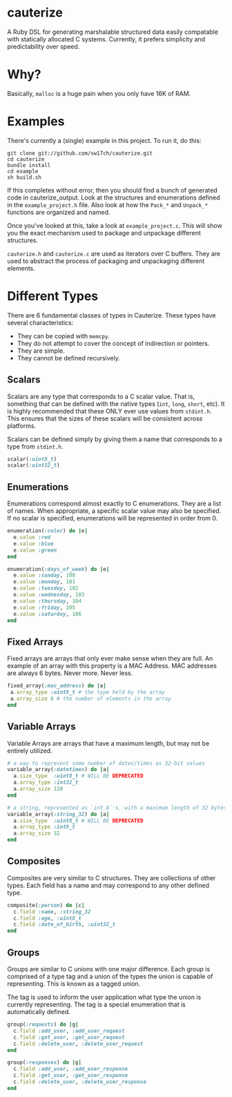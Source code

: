 # cauterize

A Ruby DSL for generating marshalable structured data easily compatable with
statically allocated C systems. Currently, it prefers simplicity and
predictability over speed.

# Why?

Basically, `malloc` is a huge pain when you only have 16K of RAM.

# Examples

There's currently a (single) example in this project. To run it, do this:

```
git clone git://github.com/sw17ch/cauterize.git
cd cauterize
bundle install
cd example
sh build.sh
```

If this completes without error, then you should find a bunch of generated code
in cauterize_output. Look at the structures and enumerations defined in the
`example_project.h` file. Also look at how the `Pack_*` and `Unpack_*`
functions are organized and named.

Once you've looked at this, take a look at `example_project.c`. This will show
you the exact mechanism used to package and unpackage different structures.

`cauterize.h` and `cauterize.c` are used as iterators over C buffers. They are
used to abstract the process of packaging and unpackaging different elements.

# Different Types

There are 6 fundamental classes of types in Cauterize. These types have several characteristics:

* They can be copied with `memcpy`.
* They do not attempt to cover the concept of indirection or pointers.
* They are simple.
* They cannot be defined recursively.

## Scalars

Scalars are any type that corresponds to a C scalar value. That is, something
that can be defined with the native types (`int`, `long`, `short`, etc). It is
highly recommended that these ONLY ever use values from `stdint.h`. This
ensures that the sizes of these scalars will be consistent across platforms.

Scalars can be defined simply by giving them a name that corresponds to a type
from `stdint.h`.

```ruby
scalar(:uint8_t)
scalar(:uint32_t)
```

## Enumerations

Enumerations correspond almost exactly to C enumerations. They are a list of
names. When appropriate, a specific scalar value may also be specified. If no
scalar is specified, enumerations will be represented in order from 0.

```ruby
enumeration(:color) do |e|
  e.value :red
  e.value :blue
  e.value :green
end

enumeration(:days_of_week) do |e|
  e.value :sunday, 100
  e.value :monday, 101
  e.value :tuesday, 102
  e.value :wednesday, 103
  e.value :thursday, 104
  e.value :friday, 105
  e.value :saturday, 106
end
```

## Fixed Arrays

Fixed arrays are arrays that only ever make sense when they are full. An
example of an array with this property is a MAC Address. MAC addresses are
always 6 bytes. Never more. Never less.

```ruby
fixed_array(:mac_address) do |a|
 a.array_type :uint8_t # the type held by the array
 a.array_size 6 # the number of elements in the array
end
```

## Variable Arrays

Variable Arrays are arrays that have a maximum length, but may not be entirely
utilized.

```ruby
# a way to represent some number of dates/times as 32-bit values
variable_array(:datetimes) do |a|
  a.size_type  :uint8_t # WILL BE DEPRECATED
  a.array_type :int32_t
  a.array_size 128
end

# a string, represented as `int_8`'s, with a maximum length of 32 bytes
variable_array(:string_32) do |a|
  a.size_type  :uint8_t # WILL BE DEPRECATED
  a.array_type :int8_t
  a.array_size 32
end
```

## Composites

Composites are very similar to C structures. They are collections of other
types. Each field has a name and may correspond to any other defined type.

```ruby
composite(:person) do |c|
  c.field :name, :string_32
  c.field :age, :uint8_t
  c.field :date_of_birth, :uint32_t
end
```

## Groups

Groups are similar to C unions with one major difference. Each group is
comprised of a type tag and a union of the types the union is capable of
representing. This is known as a tagged union.

The tag is used to inform the user application what type the union is currently
representing. The tag is a special enumeration that is automatically defined.

```ruby
group(:requests) do |g|
  c.field :add_user, :add_user_request
  c.field :get_user, :get_user_request
  c.field :delete_user, :delete_user_request
end

group(:responses) do |g|
  c.field :add_user, :add_user_response
  c.field :get_user, :get_user_response
  c.field :delete_user, :delete_user_response
end
```
